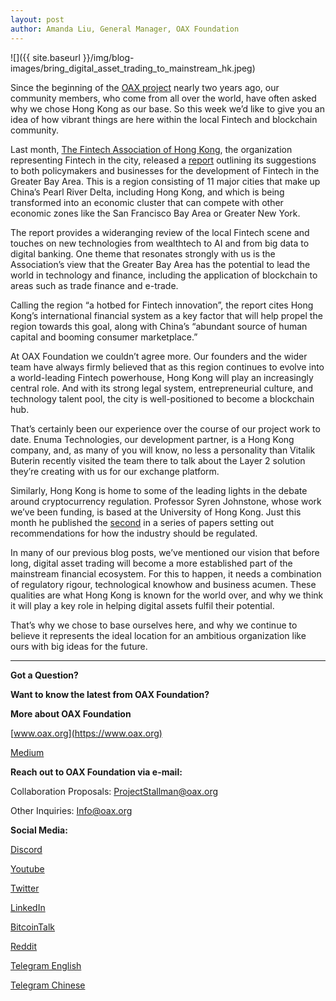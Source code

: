 ```yaml
---
layout: post
author: Amanda Liu, General Manager, OAX Foundation
---
```


![]({{ site.baseurl }}/img/blog-images/bring_digital_asset_trading_to_mainstream_hk.jpeg)

Since the beginning of the [OAX project](https://www.oax.org/en) nearly two years ago, our community members, who come from all over the world, have often asked why we chose Hong Kong as our base. So this week we’d like to give you an idea of how vibrant things are here within the local Fintech and blockchain community.

Last month, [The Fintech Association of Hong Kong](https://ftahk.org), the organization representing Fintech in the city, released a [report](https://ftahk.org/wp-content/uploads/2019/04/FTAHK_Greater_Bay_Area_Report_PR_April2019.pdf) outlining its suggestions to both policymakers and businesses for the development of Fintech in the Greater Bay Area. This is a region consisting of 11 major cities that make up China’s Pearl River Delta, including Hong Kong, and which is being transformed into an economic cluster that can compete with other economic zones like the San Francisco Bay Area or Greater New York.

The report provides a wideranging review of the local Fintech scene and touches on new technologies from wealthtech to AI and from big data to digital banking. One theme that resonates strongly with us is the Association’s view that the Greater Bay Area has the potential to lead the world in technology and finance, including the application of blockchain to areas such as trade finance and e-trade.

Calling the region “a hotbed for Fintech innovation”, the report cites Hong Kong’s international financial system as a key factor that will help propel the region towards this goal, along with China’s “abundant source of human capital and booming consumer marketplace.”

At OAX Foundation we couldn’t agree more. Our founders and the wider team have always firmly believed that as this region continues to evolve into a world-leading Fintech powerhouse, Hong Kong will play an increasingly central role. And with its strong legal system, entrepreneurial culture, and technology talent pool, the city is well-positioned to become a blockchain hub.

That’s certainly been our experience over the course of our project work to date. Enuma Technologies, our development partner, is a Hong Kong company, and, as many of you will know, no less a personality than Vitalik Buterin recently visited the team there to talk about the Layer 2 solution they’re creating with us for our exchange platform.

Similarly, Hong Kong is home to some of the leading lights in the debate around cryptocurrency regulation. Professor Syren Johnstone, whose work we’ve been funding, is based at the University of Hong Kong. Just this month he published the [second](https://medium.com/@OAX_Foundation/new-paper-from-hku-professor-sets-out-requirements-for-the-development-of-a-regulated-secondary-e1feca81f57) in a series of papers setting out recommendations for how the industry should be regulated.

In many of our previous blog posts, we’ve mentioned our vision that before long, digital asset trading will become a more established part of the mainstream financial ecosystem. For this to happen, it needs a combination of regulatory rigour, technological knowhow and business acumen. These qualities are what Hong Kong is known for the world over, and why we think it will play a key role in helping digital assets fulfil their potential.

That’s why we chose to base ourselves here, and why we continue to believe it represents the ideal location for an ambitious organization like ours with big ideas for the future.

---

**Got a Question?**

**Want to know the latest from OAX Foundation?**

**More about OAX Foundation**

[www.oax.org](https://www.oax.org)

[Medium](https://medium.com/@OAX_Foundation)  
  

**Reach out to OAX Foundation via e-mail:**

Collaboration Proposals: [ProjectStallman@oax.org](ProjectStallman@oax.org)

Other Inquiries: [Info@oax.org](Info@oax.org)

**Social Media:**

[Discord](https://discordapp.com/invite/ZH5YHkb)

[Youtube](https://bit.ly/2Bvsk73)

[Twitter](https://twitter.com/OAX_Foundation)

[LinkedIn](https://www.linkedin.com/company/oax-foundation/)

[BitcoinTalk](http://bitcointalk.org/index.php?topic=1943946)

[Reddit](https://www.reddit.com/r/OpenANX/)

[Telegram English](https://t.me/openanxteam)

[Telegram Chinese](https://t.me/oax_cn)
